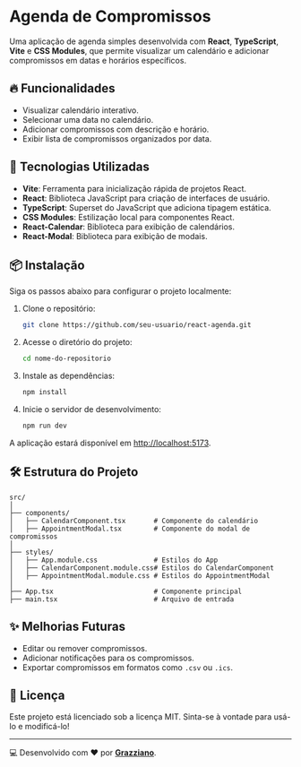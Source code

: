# Agenda de Compromissos

Uma aplicação de agenda simples desenvolvida com **React**, **TypeScript**, **Vite** e **CSS Modules**, que permite visualizar um calendário e adicionar compromissos em datas e horários específicos.

## 🔥 Funcionalidades

- Visualizar calendário interativo.
- Selecionar uma data no calendário.
- Adicionar compromissos com descrição e horário.
- Exibir lista de compromissos organizados por data.

## 🚀 Tecnologias Utilizadas

- **Vite**: Ferramenta para inicialização rápida de projetos React.
- **React**: Biblioteca JavaScript para criação de interfaces de usuário.
- **TypeScript**: Superset do JavaScript que adiciona tipagem estática.
- **CSS Modules**: Estilização local para componentes React.
- **React-Calendar**: Biblioteca para exibição de calendários.
- **React-Modal**: Biblioteca para exibição de modais.

## 📦 Instalação

Siga os passos abaixo para configurar o projeto localmente:

1. Clone o repositório:
   ```bash
   git clone https://github.com/seu-usuario/react-agenda.git
   ```
2. Acesse o diretório do projeto:
   ```bash
   cd nome-do-repositorio
   ```
3. Instale as dependências:
   ```bash
   npm install
   ```
4. Inicie o servidor de desenvolvimento:
   ```bash
   npm run dev
   ```

A aplicação estará disponível em [http://localhost:5173](http://localhost:5173).

<!--
## 🖼️ Capturas de Tela

### Calendário
> Mostra o calendário onde você pode selecionar uma data.

![Calendário](https://via.placeholder.com/800x400.png?text=Calendário+Interativo)

### Modal de Compromissos
> Interface para adicionar compromissos.

![Modal de Compromissos](https://via.placeholder.com/800x400.png?text=Adicionar+Compromissos)

### Lista de Compromissos
> Exibe os compromissos adicionados organizados por data.

![Lista de Compromissos](https://via.placeholder.com/800x400.png?text=Lista+de+Compromissos)
-->

## 🛠️ Estrutura do Projeto

```
src/
│
├── components/
│   ├── CalendarComponent.tsx       # Componente do calendário
│   ├── AppointmentModal.tsx        # Componente do modal de compromissos
│
├── styles/
│   ├── App.module.css              # Estilos do App
│   ├── CalendarComponent.module.css# Estilos do CalendarComponent
│   ├── AppointmentModal.module.css # Estilos do AppointmentModal
│
├── App.tsx                         # Componente principal
├── main.tsx                        # Arquivo de entrada
```

## ✨ Melhorias Futuras

- Editar ou remover compromissos.
- Adicionar notificações para os compromissos.
- Exportar compromissos em formatos como `.csv` ou `.ics`.

## 📄 Licença

Este projeto está licenciado sob a licença MIT. Sinta-se à vontade para usá-lo e modificá-lo!

---

💻 Desenvolvido com ❤️ por **[Grazziano](https://github.com/Grazziano)**.

